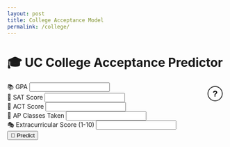 ```yaml
---
layout: post
title: College Acceptance Model
permalink: /college/
---
```



<h1 class="text-4xl font-bold mb-6 text-center text-blue-700">🎓 UC College Acceptance Predictor</h1>


<div class="max-w-lg mx-auto p-6 bg-silver rounded-2xl shadow-lg space-y-4">
<div style="position: relative;">
  <div style="position: absolute; top: 0.5rem; right: 0.5rem;">
    <div style="position: relative;">
      <button id="helpBtn" style="background-color: white; border: 2px solid #333; border-radius: 50%; width: 35px; height: 35px; font-weight: bold; font-size: 1.2rem; cursor: help;">?</button>
        <div id="tooltip" style="display: none; position: absolute; top: 40px; right: 0; background: rgb(65, 83, 201); color: white; border: 1px solid #ccc; border-radius: 12px; padding: 1rem; width: 400px; font-size: 1rem; box-shadow: 0px 4px 10px rgba(0,0,0,0.1); z-index: 10; white-space: normal; word-wrap: break-word;">
        <strong>How it Works:</strong>
        <p> This college predictor model is a practical tool for future students to estimate their admission chances using real-world data, showcasing how data science transforms complex datasets into meaningful, personalized insights for informed decision-making.
        <a href="../collegeblog/" target="_blank" rel="noopener noreferrer">
        View the how the score predictor work, step-by-step!
        </a>
        </p>
      </div>
    </div>
  </div>
</div>
  <div>
    <label class="block font-semibold mb-1">📚 GPA</label>
    <input type="number" step="0.01" id="gpa" class="w-full px-4 py-2 border rounded-lg focus:outline-none focus:ring-2 focus:ring-blue-400" />
  </div>
  <div>
    <label class="block font-semibold mb-1">📝 SAT Score</label>
    <input type="number" id="sat" class="w-full px-4 py-2 border rounded-lg focus:outline-none focus:ring-2 focus:ring-blue-400" />
  </div>
  <div>
    <label class="block font-semibold mb-1">🧠 ACT Score</label>
    <input type="number" id="act" class="w-full px-4 py-2 border rounded-lg focus:outline-none focus:ring-2 focus:ring-blue-400" />
  </div>
  <div>
    <label class="block font-semibold mb-1">📘 AP Classes Taken</label>
    <input type="number" id="apCount" class="w-full px-4 py-2 border rounded-lg focus:outline-none focus:ring-2 focus:ring-blue-400" />
  </div>
  <div>
    <label class="block font-semibold mb-1">🎭 Extracurricular Score (1-10)</label>
    <input type="number" id="extracurriculars" class="w-full px-4 py-2 border rounded-lg focus:outline-none focus:ring-2 focus:ring-blue-400" />
  </div>
  <div class="text-center">
    <button onclick="predict()" class="mt-4 px-6 py-2 bg-blue-600 text-white font-semibold rounded-xl hover:bg-blue-700 transition">🔮 Predict</button>
  </div>
</div>

<div id="results" class="max-w-lg mx-auto mt-6 text-center text-lg font-medium"></div>

<script>
  import { pythonURI, fetchOptions } from "/assets/js/api/config.js"; 
  // Hover effect for the "?" tooltip
  const helpButton = document.querySelector('button');
  const tooltip = helpButton.nextElementSibling;
  helpButton.addEventListener('mouseenter', () => {
    tooltip.style.display = 'block';
  });
  helpButton.addEventListener('mouseleave', () => {
    tooltip.style.display = 'none';
  });
  tooltip.addEventListener('mouseenter', () => {
    tooltip.style.display = 'block';
  });
  tooltip.addEventListener('mouseleave', () => {
    tooltip.style.display = 'none';
  });
  async function predict() {
    const data = {
      gpa: parseFloat(document.getElementById('gpa').value),
      sat: parseInt(document.getElementById('sat').value),
      act: parseInt(document.getElementById('act').value),
      apCount: parseInt(document.getElementById('apCount').value),
      extracurriculars: parseInt(document.getElementById('extracurriculars').value),
    };

    const response = await fetch(pythonURI + '/api/college/chance', {
      method: 'POST',
      headers: { 'Content-Type': 'application/json' },
      body: JSON.stringify(data),
    });

    const result = await response.json();
    let chance = result.predicted_chance;
chance = Math.max(0, Math.min(100, chance)); // clamp between 0 and 100
function getLikelyUC(chance) {
  if (chance >= 90) return "UC Berkeley or UCLA 🎉 (Top Tier)";
  if (chance >= 75) return "UC San Diego or UC Irvine 🌟 (Highly Competitive)";
  if (chance >= 60) return "UC Davis or UC Santa Barbara ✅ (Solid Match)";
  if (chance >= 45) return "UC Riverside or UC Santa Cruz 💪 (Likely)";
  if (chance >= 30) return "UC Merced 🌱 (Safe Option)";
  return "A UC might be tough with current stats – but never say never! 💫";
}

    
    const likelyUC = getLikelyUC(chance);

document.getElementById('results').innerHTML = `
  <div class="p-4 mt-4 bg-green-100 text-green-800 rounded-xl shadow">
    <h2 class="text-2xl font-bold mb-2">🌟 Predicted Acceptance Chance</h2>
    <p class="text-3xl mb-2">${chance}%</p>
    <p class="text-lg">🎯 Best UC match: <strong>${likelyUC}</strong></p>
  </div>`;

  }
</script>
